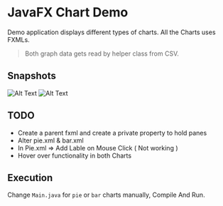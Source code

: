 # JavaFX Chart Demo

Demo application displays different types of charts.
All the Charts uses FXMLs.
> Both graph data gets read by helper class from CSV.

## Snapshots

![Alt Text](https://github.com/SaumilP/tryouts/tree/master/../../../snapshots/pie_chart.png?raw=true "Pie Chart")
![Alt Text](https://github.com/SaumilP/tryouts/tree/master/../../../snapshots/bar_chart.png?raw=true "Bar Chart")

## TODO
* Create a parent fxml and create a private property to hold panes
* Alter pie.xml & bar.xml
* In Pie.xml => Add Lable on Mouse Click ( Not working )
* Hover over functionality in both Charts

## Execution

Change `Main.java` for `pie` or `bar` charts manually, Compile And Run.
